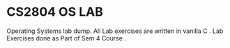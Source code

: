 # CS2804 OS LAB

Operating Systems lab dump.
All Lab exercises are written in vanilla C .
Lab Exercises done as Part of Sem 4 Course .
